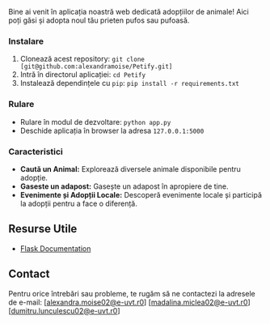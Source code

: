 Bine ai venit în aplicația noastră web dedicată adopțiilor de animale! Aici poți găsi și adopta noul tău prieten pufos sau pufoasă.

### Instalare

1. Clonează acest repository: `git clone [git@github.com:alexandramoise/Petify.git]`
2. Intră în directorul aplicației: `cd Petify`
3. Instalează dependințele cu `pip`: `pip install -r requirements.txt`

### Rulare

- Rulare în modul de dezvoltare: `python app.py`
- Deschide aplicația în browser la adresa `127.0.0.1:5000`

### Caracteristici

- **Caută un Animal:** Explorează diversele animale disponibile pentru adopție.
- **Gaseste un adapost:** Gasește un adapost în apropiere de tine.
- **Evenimente și Adopții Locale:** Descoperă evenimente locale și participă la adopții pentru a face o diferență.

## Resurse Utile

- [Flask Documentation](https://flask.palletsprojects.com/en/3.0.x/)

## Contact
Pentru orice întrebări sau probleme, te rugăm să ne contactezi la adresele de e-mail: [alexandra.moise02@e-uvt.r0] [madalina.miclea02@e-uvt.r0] [dumitru.lunculescu02@e-uvt.r0]
